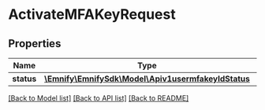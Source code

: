 # ActivateMFAKeyRequest

## Properties
Name | Type | Description | Notes
------------ | ------------- | ------------- | -------------
**status** | [**\Emnify\EmnifySdk\Model\Apiv1usermfakeyIdStatus**](Apiv1usermfakeyIdStatus.md) |  | [optional] 

[[Back to Model list]](../../README.md#documentation-for-models) [[Back to API list]](../../README.md#documentation-for-api-endpoints) [[Back to README]](../../README.md)

